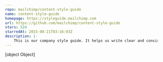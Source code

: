 ```yaml
---
repo: mailchimp/content-style-guide
name: content-style-guide
homepage: https://styleguide.mailchimp.com
url: https://github.com/mailchimp/content-style-guide
stars: 524
starredAt: 2015-08-21T03:16:03Z
description: |-
    This is our company style guide. It helps us write clear and consistent content across teams and channels
---
```


[object Object]
